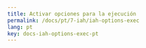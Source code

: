 ```yaml
---
title: Activar opciones para la ejecución
permalink: /docs/pt/7-iah/iah-options-exec
lang: pt
key: docs-iah-options-exec-pt
---
```

